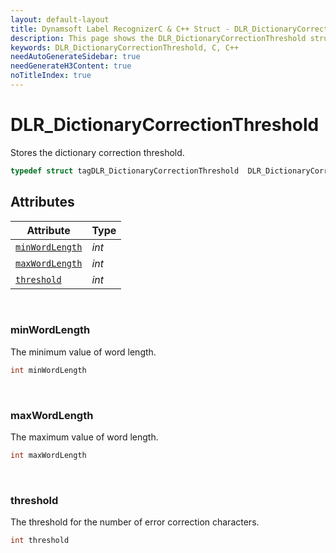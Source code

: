 ```yaml
---
layout: default-layout
title: Dynamsoft Label RecognizerC & C++ Struct - DLR_DictionaryCorrectionThreshold
description: This page shows the DLR_DictionaryCorrectionThreshold struct of Dynamsoft Label Recognizer for C & C++ Language.
keywords: DLR_DictionaryCorrectionThreshold, C, C++
needAutoGenerateSidebar: true
needGenerateH3Content: true
noTitleIndex: true
---
```



# DLR_DictionaryCorrectionThreshold
Stores the dictionary correction threshold.

```cpp
typedef struct tagDLR_DictionaryCorrectionThreshold  DLR_DictionaryCorrectionThreshold
```  

## Attributes
  
| Attribute | Type |
|---------- | ---- |
| [`minWordLength`](#minwordlength) | *int* |
| [`maxWordLength`](#maxwordlength) | *int* |
| [`threshold`](#threshold) | *int* |


&nbsp;

### minWordLength
The minimum value of word length.
```cpp
int minWordLength
```

&nbsp;

### maxWordLength
The maximum value of word length.
```cpp
int maxWordLength
```

&nbsp;

### threshold
The threshold for the number of error correction characters.
```cpp
int threshold
```
